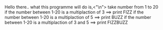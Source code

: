 Hello there..
  what this programme will do is,<"\n">
  take number from 1 to 20 if the number between 1-20 is a multiplaction of 3 ==> print FIZZ
  if the number between 1-20 is a multiplaction of 5 ==> print BUZZ 
  if the number between 1-20 is a multiplaction of 3 and 5 ==> print FIZZBUZZ
